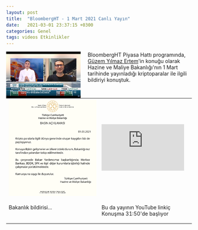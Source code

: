 ```yaml
---
layout: post
title:  "BloombergHT - 1 Mart 2021 Canlı Yayın"
date:   2021-03-01 23:37:15 +0300
categories: Genel
tags: videos Etkinlikler
---
```


<img align="left" src="/assets/BloombergHT-210301_800.jpg" style="width:40%; padding-right:20px"> BloombergHT Piyasa Hattı programında, [Güzem Yılmaz Ertem](https://twitter.com/guzemyilmaz)'in konuğu olarak Hazine ve Maliye Bakanlığı'nın 1 Mart tarihinde yayınladığı kriptoparalar ile ilgili bildiriyi konuştuk.  
&nbsp;

<table><tr><td style="width:50%">
<img src="/assets/hazine-maliye-bildiri-210301.png">
</td>
<td style="width:50%">
<iframe width="224" height="126" src="https://www.youtube.com/embed/b_zJXfPPxFE?t=1911" frameborder="0" allowfullscreen></iframe></td></tr>
<tr><td style="width:50%; vertical-align:top">
<p>
Bakanlık bildirisi...  
</p></td>
<td style="width:50%; vertical-align:top">
<p>Bu da yayının YouTube linkiç Konuşma 31:50'de başlıyor</p>
</td></tr> 
</table>
